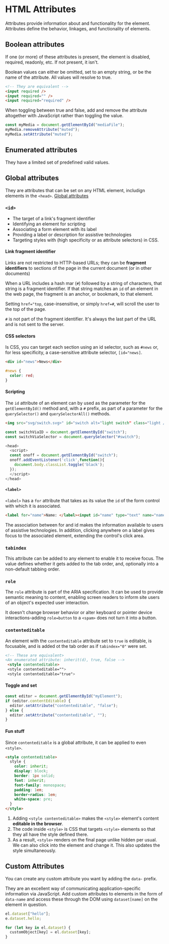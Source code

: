 # HTML Attributes

Attributes provide information about and functionality for the element. Attributes define the behavior, linkages, and functionality of elements.

## Boolean attributes

If one (or more) of these attributes is present, the element is disabled, required, readonly, etc. If not present, it isn't.

Boolean values can either be omitted, set to an empty string, or be the name of the attribute. All values will resolve to true.

```html
<!-- They are equivalent -->
<input required />
<input required="" />
<input required="required" />
```

When toggling between true and false, add and remove the attribute altogether with JavaScript rather than toggling the value.

```js
const myMedia = document.getElementById("mediaFile");
myMedia.removeAttribute("muted");
myMedia.setAttribute("muted");
```

## Enumerated attributes

They have a limited set of predefined valid values.

## Global attributes

They are attributes that can be set on any HTML element, includign elements in the `<head>`. [Global attributes](https://developer.mozilla.org/en-US/docs/Web/HTML/Reference/Global_attributes#list_of_global_attributes)

### `<id>`

- The target of a link's fragment identifier
- Identifying an element for scripting
- Associating a form element with its label
- Providing a label or description for assistive technologies
- Targeting styles with (high specificity or as attribute selectors) in CSS.

#### Link fragment identifier

Links are not restricted to HTTP-based URLs; they can be **fragment identifiers** to sections of the page in the current document (or in other documents)

When a URL includes a hash mar (`#`) followed by a string of characters, that string is a fragment identifier. If that string matches an `id` of an element in the web page, the fragment is an anchor, or bookmark, to that element.

Setting `href="top`, case-insensitive, or simply `href=#`, will scroll the user to the top of the page.

`#` is not part of the fragment identifier. It's always the last part of the URL and is not sent to the server.

#### CSS selectors

Is CSS, you can target each section using an id selector, such as `#news` or, for less specificity, a case-sensitive attribute selector, `[id="news]`.

```html title="index.html"
<div id="news">News</div>
```

```css title="style.css"
#news {
  color: red;
}
```

#### Scripting

The `id` attribute of an element can by used as the parameter for the `getElementById()` method and, with a `#` prefix, as part of a parameter for the `querySelector()` and `querySelectorAll()` methods.

```html title="index.html"
<img src="svg/switch.svg>" id="switch alt="light switch" class="light />
```

```js title="script.js"
const switchViaID = document.getElementById("switch");
const switchViaSelector = document.querySelector("#switch");
```

```js title="index.html"
<head>
  <script>
  const onoff = document.getElementById("switch");
  onoff.addEventListener('click',function(){
    document.body.classList.toggle('black');
  });
  </script>
</head>
```

#### `<label>`

`<label>` has a `for` attribute that takes as its value the `id` of the form control with which it is associated.

```html
<label for="name">Name: </label><input id="name" type="text" name="name" /> >
```

The association between for and id makes the information available to users of assistive technologies. In addition, clicking anywhere on a label gives focus to the associated element, extending the control's click area.

### `tabindex`

This attribute can be added to any element to enable it to receive focus. The value defines whether it gets added to the tab order, and, optionally into a non-default tabbing order.

### `role`

The `role` attribute is part of the ARIA specification. It can be used to provide semantic meaning to content, enabling screen readers to inform site users of an object's expected user interaction.

It doesn't change browser behavior or alter keyboard or pointer device interactions-adding `role=button` to a `<spam>` does not turn it into a button.

### `contenteditable`

An element with the `contenteditable` attribute set to `true` is editable, is focusable, and is added ot the tab order as if `tabindex="0"` were set.

```html
<!-- These are equivalent>
<An enumerated attribute: inherit(d), true, false -->
 <style contenteditable>
 <style contenteditable="">
 <style contenteditable="true">
```

#### Toggle and set

```js
const editor = document.getElementById("myElement");
if (editor.contentEditable) {
  editor.setAttribute("contenteditable", "false");
} else {
  editor.setAttribute("contenteditable", "");
}
```

#### Fun stuff

Since `contenteditable` is a global attribute, it can be applied to even `<style>`.

```html
<style contenteditable>
  style {
    color: inherit;
    display: block;
    border: 1px solid;
    font: inherit;
    font-family: monospace;
    padding: 1em;
    border-radius: 1em;
    white-space: pre;
  }
</style>
```

1. Adding `<style contenteditable>` makes the `<style>` element's content **editable in the browser**.
2. The code inside `<style>` is CSS that targets `<style>` elements so that they all have the style defined there.
3. As a result, `<style>` renders on the final page unlike hidden per usual. We can also click into the element and change it. This also updates the style simultaneously.

## Custom Attributes

You can create any custom attribute you want by adding the `data-` prefix.

They are an excellent way of communicating application-specific information via JavaScript. Add custom attributes to elements in the form of `data-name` and access these through the DOM using `dataset[name]` on the element in question.

```js
el.dataset["hello"];
e.dataset.hello;

for (let key in el.dataset) {
  customObject[key] = el.dataset[key];
}
```
